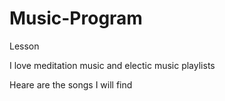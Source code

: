 # Music-Program
Lesson

I love meditation music and electic music playlists

Heare are the songs I will find
